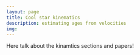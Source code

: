 ```yaml
---
layout: page
title: Cool star kinematics
description: estimating ages from velocities
img:
---
```


Here talk about the kinamtics sections and papers! 
